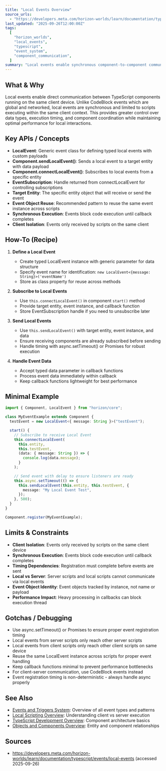 ```yaml
---
title: "Local Events Overview"
source_urls:
  - "https://developers.meta.com/horizon-worlds/learn/documentation/typescript/events/local-events"
last_updated: "2025-09-26T12:00:00Z"
tags:
  [
    "horizon_worlds",
    "local_events",
    "typescript",
    "event_system",
    "component_communication",
  ]
summary: "Local events enable synchronous component-to-component communication within the same client, providing fine-grained control over TypeScript script interactions with custom data types."
---
```


## What & Why

Local events enable direct communication between TypeScript components running on the same client device. Unlike CodeBlock events which are global and networked, local events are synchronous and limited to scripts executing within the same client context. This provides greater control over data types, execution timing, and component coordination while maintaining optimal performance for local interactions.

## Key APIs / Concepts

- **LocalEvent<T>**: Generic event class for defining typed local events with custom payloads
- **Component.sendLocalEvent()**: Sends a local event to a target entity with data payload
- **Component.connectLocalEvent()**: Subscribes to local events from a specific entity
- **EventSubscription**: Handle returned from connectLocalEvent for controlling subscriptions
- **Target Entity**: The specific entity object that will receive or send the event
- **Event Object Reuse**: Recommended pattern to reuse the same event instance across scripts
- **Synchronous Execution**: Events block code execution until callback completes
- **Client Isolation**: Events only received by scripts on the same client

## How-To (Recipe)

1. **Define a Local Event**

   - Create typed LocalEvent instance with generic parameter for data structure
   - Specify event name for identification: `new LocalEvent<{message: String}>('eventName')`
   - Store as class property for reuse across methods

2. **Subscribe to Local Events**

   - Use `this.connectLocalEvent()` in component `start()` method
   - Provide target entity, event instance, and callback function
   - Store EventSubscription handle if you need to unsubscribe later

3. **Send Local Events**

   - Use `this.sendLocalEvent()` with target entity, event instance, and data
   - Ensure receiving components are already subscribed before sending
   - Handle timing with async.setTimeout() or Promises for robust execution

4. **Handle Event Data**
   - Accept typed data parameter in callback functions
   - Process event data immediately within callback
   - Keep callback functions lightweight for best performance

## Minimal Example

```typescript
import { Component, LocalEvent } from "horizon/core";

class MyEventExample extends Component {
  testEvent = new LocalEvent<{ message: String }>("testEvent");

  start() {
    // Subscribe to receive Local Event
    this.connectLocalEvent(
      this.entity,
      this.testEvent,
      (data: { message: String }) => {
        console.log(data.message);
      }
    );

    // Send event with delay to ensure listeners are ready
    this.async.setTimeout(() => {
      this.sendLocalEvent(this.entity, this.testEvent, {
        message: "My Local Event Test",
      });
    }, 500);
  }
}

Component.register(MyEventExample);
```

## Limits & Constraints

- **Client Isolation**: Events only received by scripts on the same client device
- **Synchronous Execution**: Events block code execution until callback completes
- **Timing Dependencies**: Registration must complete before events are sent
- **Local vs Server**: Server scripts and local scripts cannot communicate via local events
- **Event Object Identity**: Event objects tracked by instance, not name or payload
- **Performance Impact**: Heavy processing in callbacks can block execution thread

## Gotchas / Debugging

- Use async.setTimeout() or Promises to ensure proper event registration timing
- Local events from server scripts only reach other server scripts
- Local events from client scripts only reach other client scripts on same device
- Reuse the same LocalEvent instance across scripts for proper event handling
- Keep callback functions minimal to prevent performance bottlenecks
- For client-server communication, use CodeBlock events instead
- Event registration timing is non-deterministic - always handle async properly

## See Also

- [Events and Triggers System](./events-triggers-system.md): Overview of all event types and patterns
- [Local Scripting Overview](./local-scripting-ownership.md): Understanding client vs server execution
- [TypeScript Development Overview](./typescript-development-overview.md): Component architecture basics
- [Objects and Components Overview](./objects-components-overview.md): Entity and component relationships

## Sources

- https://developers.meta.com/horizon-worlds/learn/documentation/typescript/events/local-events (accessed 2025-09-26)
